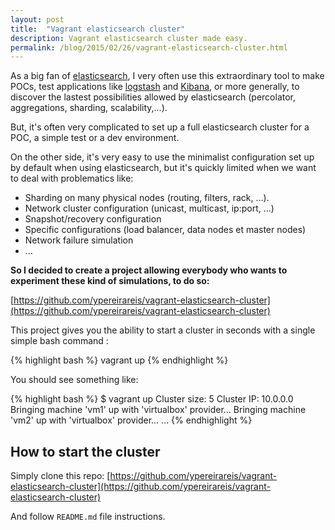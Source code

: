 ```yaml
---
layout: post
title:  "Vagrant elasticsearch cluster"
description: Vagrant elasticsearch cluster made easy.
permalink: /blog/2015/02/26/vagrant-elasticsearch-cluster.html
---
```


As a big fan of [elasticsearch](http://www.elasticsearch.org/), I very often use this extraordinary tool to make POCs, test applications like [logstash](http://logstash.net/) and [Kibana](http://www.elasticsearch.org/overview/kibana/), or more generally, to discover the lastest possibilities allowed by elasticsearch (percolator, aggregations, sharding, scalability,…).

But, it's often very complicated to set up a full elasticsearch cluster for a POC, a simple test or a dev environment.

On the other side, it's very easy to use the minimalist configuration set up by default when using elasticsearch, but it's quickly limited when we want to deal with problematics like:

- Sharding on many physical nodes (routing, filters, rack, …).
- Network cluster configuration (unicast, multicast, ip:port, …)
- Snapshot/recovery configuration
- Specific configurations (load balancer, data nodes et master nodes)
- Network failure simulation
- …

**So I decided to create a project allowing everybody who wants to experiment these kind of simulations, to do so:**

[https://github.com/ypereirareis/vagrant-elasticsearch-cluster](https://github.com/ypereirareis/vagrant-elasticsearch-cluster)

This project gives you the ability to start a cluster in seconds with a single simple bash command :


{% highlight bash %}
vagrant up
{% endhighlight %}

You should see something like:

{% highlight bash %}
$ vagrant up
Cluster size: 5
Cluster IP: 10.0.0.0
Bringing machine 'vm1' up with 'virtualbox' provider...
Bringing machine 'vm2' up with 'virtualbox' provider...
...
{% endhighlight %}

## How to start the cluster

Simply clone this repo:
[https://github.com/ypereirareis/vagrant-elasticsearch-cluster](https://github.com/ypereirareis/vagrant-elasticsearch-cluster)

And follow `README.md` file instructions.
